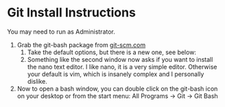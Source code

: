 # Git Install Instructions

You may need to run as Administrator.

1. Grab the git-bash package from [git-scm.com](https://git-scm.com/download/win)
    1. Take the default options, but there is a new one, see below:
    1. Something like the second window now asks if you want to install the
    nano text editor. I like nano, it is a very simple editor. Otherwise your
    default is vim, which is insanely complex and I personally dislike.
1. Now to open a bash window, you can double click on the git-bash icon on your desktop or from the start menu: All Programs -> Git -> Git Bash
